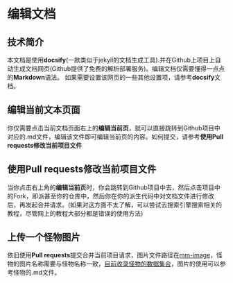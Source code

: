 # 编辑文档

## 技术简介
本文档是使用**docsify**(一款类似于jekyll的文档生成工具).并在Github上项目上自动生成文档网页(Github提供了免费的解析部署服务)。编辑文档仅需要懂得一点点的**Markdown**语法。
如果需要设置该网页的一些其他设置项，请参考**docsify**文档。

## 编辑当前文本页面
你仅需要点击当前文档页面右上的**编辑当前页**，就可以直接跳转到Github项目中对应的.md文件，编辑该文件即可编辑当前页的内容。如何提交，请参考**使用Pull requests修改当前项目文件**

## 使用Pull requests修改当前项目文件
当你点击右上角的**编辑当前页**时，你会跳转到Github项目中去，然后点击项目中的Fork，即派甚至你的仓库中，然后你在你的派生代码中对文档文件进行修改后，再发起合并请求。(如果对这方面不太了解，可以尝试去搜索引擎搜索相关的教程，尽管网上的教程大部分都是错误的使用方法)

## 上传一个怪物图片
依旧使用**Pull requests**提交合并当前项目请求，图片文件路径在[mm-image](https://github.com/Eiriksgata/rulateday-dnd5e-wiki/tree/master/docs/mm-image)，怪物的图片名称需要与怪物名称一致，[目前收录怪物的数据集合](https://eiriksgata.github.io/rulateday-dnd5e-wiki/#/items/monster_manual)，图片的使用可以参考怪物的.md文件。
